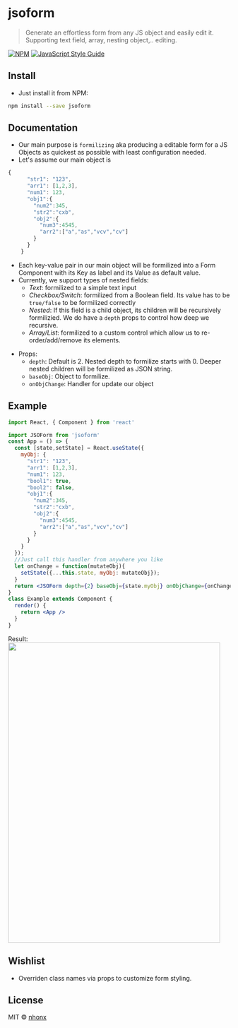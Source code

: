 # jsoform

> Generate an effortless form from any JS object and easily edit it. Supporting text field, array, nesting object,.. editing.

[![NPM](https://img.shields.io/npm/v/jsoform.svg)](https://www.npmjs.com/package/jsoform) [![JavaScript Style Guide](https://img.shields.io/badge/code_style-standard-brightgreen.svg)](https://standardjs.com)

## Install
* Just install it from NPM:
```bash
npm install --save jsoform
```

## Documentation
* Our main purpose is `formilizing` aka producing a editable form for a JS Objects as quickest as possible with least configuration needed.
* Let's assume our main object is
```js
{
      "str1": "123",
      "arr1": [1,2,3],
      "num1": 123,
      "obj1":{
        "num2":345,
        "str2":"cxb",
        "obj2":{
          "num3":4545,
          "arr2":["a","as","vcv","cv"]
        }
      }
    }
```
  - Each key-value pair in our main object will be formilized into a Form Component with its Key as label and its Value as default value.
  - Currently, we support types of nested fields:
    - *Text*: formilized to a simple text input
    - *Checkbox/Switch*: formilized from a Boolean field. Its value has to be `true/false` to be formilized correctly
    - *Nested*: If this field is a child object, its children will be recursively formilizied. We do have a `depth` props to control how deep we recursive.
    - *Array/List*: formilized to a custom control which allow us to re-order/add/remove its elements. 
* Props:
  - `depth`: Default is 2. Nested depth to formilize starts with 0. Deeper nested children will be formilized as JSON string.
  - `baseObj`: Object to formilize. 
  - `onObjChange`: Handler for update our object

## Example

```jsx
import React, { Component } from 'react'

import JSOForm from 'jsoform'
const App = () => {
  const [state,setState] = React.useState({
    myObj: {
      "str1": "123",
      "arr1": [1,2,3],
      "num1": 123,
      "bool1": true,
      "bool2": false,
      "obj1":{
        "num2":345,
        "str2":"cxb",
        "obj2":{
          "num3":4545,
          "arr2":["a","as","vcv","cv"]
        }
      }
    }
  });
  //Just call this handler from anywhere you like
  let onChange = function(mutateObj){
    setState({...this.state, myObj: mutateObj});
  }
  return <JSOForm depth={2} baseObj={state.myObj} onObjChange={onChange} />
}
class Example extends Component {
  render() {
    return <App />
  }
}
```
Result:
<img src="https://i.imgur.com/JeaHodf.png" width="480" height="680" />

## Wishlist
- Overriden class names via props to customize form styling.

## License

MIT © [nhonx](https://github.com/nhonx)
